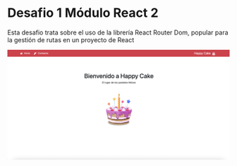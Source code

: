 # Desafio 1 Módulo React 2

Esta desafio trata sobre el uso de la librería React Router Dom, popular para la gestión de rutas en un proyecto de React

![Desafio](public/screen.png)
